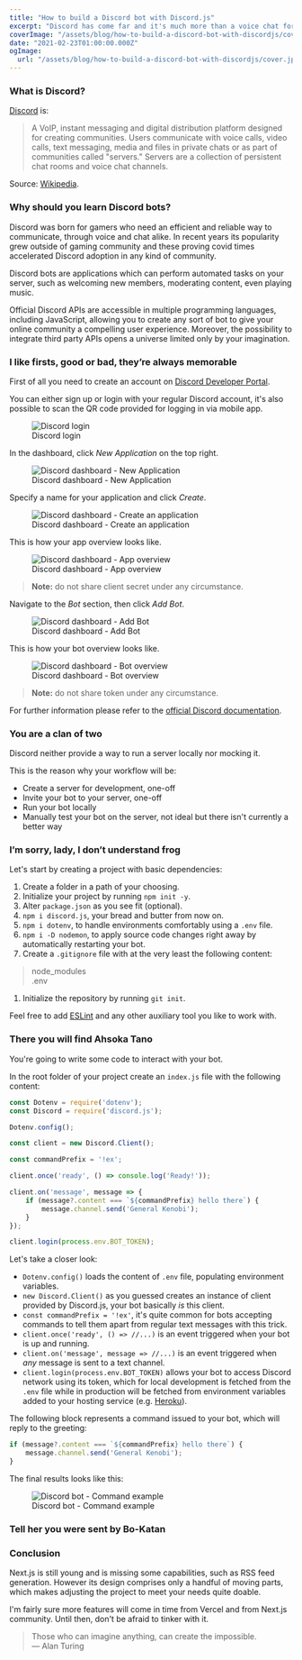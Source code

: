 ```yaml
---
title: "How to build a Discord bot with Discord.js"
excerpt: "Discord has come far and it's much more than a voice chat for gamers nowadays. Learn to leverage its full potential by building a bot with Discord.js and give your online community the best user experience."
coverImage: "/assets/blog/how-to-build-a-discord-bot-with-discordjs/cover.jpg"
date: "2021-02-23T01:00:00.000Z"
ogImage:
  url: "/assets/blog/how-to-build-a-discord-bot-with-discordjs/cover.jpg"
---
```


### What is Discord?

[Discord](https://discord.com/) is:

> A VoIP, instant messaging and digital distribution platform designed for creating communities. Users communicate with voice calls, video calls, text messaging, media and files in private chats or as part of communities called "servers." Servers are a collection of persistent chat rooms and voice chat channels.

Source: [Wikipedia](<https://en.wikipedia.org/wiki/Discord_(software)>).

### Why should you learn Discord bots?

Discord was born for gamers who need an efficient and reliable way to communicate, through voice and chat alike.
In recent years its popularity grew outside of gaming community and these proving covid times accelerated Discord adoption in any kind of community.

Discord bots are applications which can perform automated tasks on your server, such as welcoming new members, moderating content, even playing music.

Official Discord APIs are accessible in multiple programming languages, including JavaScript, allowing you to create any sort of bot to give your online community a compelling user experience. Moreover, the possibility to integrate third party APIs opens a universe limited only by your imagination.

### I like firsts, good or bad, they’re always memorable

First of all you need to create an account on [Discord Developer Portal](https://discord.com/developers/applications).

You can either sign up or login with your regular Discord account, it's also possible to scan the QR code provided for logging in via mobile app.

<figure class="image" aria-label="Discord login">
<img
  src="/assets/blog/how-to-build-a-discord-bot-with-discordjs/discord-login.jpg"
  alt="Discord login"
  style="max-height: 600px;"
/>
<figcaption>Discord login</figcaption>
</figure>

In the dashboard, click _New Application_ on the top right.

<figure class="image" aria-label="Discord dashboard - New Application">
<img
  src="/assets/blog/how-to-build-a-discord-bot-with-discordjs/discord-dashboard.jpg"
  alt="Discord dashboard - New Application"
  style="max-height: 600px;"
/>
<figcaption>Discord dashboard - New Application</figcaption>
</figure>

Specify a name for your application and click _Create_.

<figure class="image" aria-label="Discord dashboard - Create an application">
<img
  src="/assets/blog/how-to-build-a-discord-bot-with-discordjs/discord-new-app.jpg"
  alt="Discord dashboard - Create an application"
  style="max-height: 600px;"
/>
<figcaption>Discord dashboard - Create an application</figcaption>
</figure>

This is how your app overview looks like.

<figure class="image" aria-label="Discord dashboard - App overview">
<img
  src="/assets/blog/how-to-build-a-discord-bot-with-discordjs/discord-app-overview.jpg"
  alt="Discord dashboard - App overview"
  style="max-height: 600px;"
/>
<figcaption>Discord dashboard - App overview</figcaption>
</figure>

> **Note:** do not share client secret under any circumstance.

Navigate to the _Bot_ section, then click _Add Bot_.

<figure class="image" aria-label="Discord dashboard - Add Bot">
<img
  src="/assets/blog/how-to-build-a-discord-bot-with-discordjs/discord-app-add-bot.jpg"
  alt="Discord dashboard - Add Bot"
  style="max-height: 600px;"
/>
<figcaption>Discord dashboard - Add Bot</figcaption>
</figure>

This is how your bot overview looks like.

<figure class="image" aria-label="Discord dashboard - Bot overview">
<img
  src="/assets/blog/how-to-build-a-discord-bot-with-discordjs/discord-app-bot-overview.jpg"
  alt="Discord dashboard - Bot overview"
  style="max-height: 600px;"
/>
<figcaption>Discord dashboard - Bot overview</figcaption>
</figure>

> **Note:** do not share token under any circumstance.

For further information please refer to the [official Discord documentation](https://discord.com/developers/docs/intro).

### You are a clan of two

Discord neither provide a way to run a server locally nor mocking it.

This is the reason why your workflow will be:

- Create a server for development, one-off
- Invite your bot to your server, one-off
- Run your bot locally
- Manually test your bot on the server, not ideal but there isn't currently a better way

### I’m sorry, lady, I don’t understand frog

Let's start by creating a project with basic dependencies:

1. Create a folder in a path of your choosing.
1. Initialize your project by running `npm init -y`.
1. Alter `package.json` as you see fit (optional).
1. `npm i discord.js`, your bread and butter from now on.
1. `npm i dotenv`, to handle environments comfortably using a `.env` file.
1. `npm i -D nodemon`, to apply source code changes right away by automatically restarting your bot.
1. Create a `.gitignore` file with at the very least the following content: 
> node_modules  
> .env
1. Initialize the repository by running `git init`.

Feel free to add [ESLint](https://eslint.org/) and any other auxiliary tool you like to work with.

### There you will find Ahsoka Tano

You're going to write some code to interact with your bot.

In the root folder of your project create an `index.js` file with the following content:

```javascript
const Dotenv = require('dotenv');
const Discord = require('discord.js');

Dotenv.config();

const client = new Discord.Client();

const commandPrefix = '!ex';

client.once('ready', () => console.log('Ready!'));

client.on('message', message => {
    if (message?.content === `${commandPrefix} hello there`) {
        message.channel.send('General Kenobi');
    }
});

client.login(process.env.BOT_TOKEN);
```

Let's take a closer look:

- `Dotenv.config()` loads the content of `.env` file, populating environment variables.
- `new Discord.Client()` as you guessed creates an instance of client provided by Discord.js, your bot basically _is_ this client.
- `const commandPrefix = '!ex'`, it's quite common for bots accepting commands to tell them apart from regular text messages with this trick.
- `client.once('ready', () => //...)` is an event triggered when your bot is up and running.
- `client.on('message', message => //...)` is an event triggered when _any_ message is sent to a text channel.
- `client.login(process.env.BOT_TOKEN)` allows your bot to access Discord network using its token, which for local development is fetched from the `.env` file while in production will be fetched from environment variables added to your hosting service (e.g. [Heroku](https://www.heroku.com/)).

The following block represents a command issued to your bot, which will reply to the greeting:

```javascript
if (message?.content === `${commandPrefix} hello there`) {
    message.channel.send('General Kenobi');
}
```

The final results looks like this:

<figure class="image" aria-label="Discord bot - Command example">
<img
  src="/assets/blog/how-to-build-a-discord-bot-with-discordjs/discord-app-command-example.jpg"
  alt="Discord bot - Command example"
  style="max-height: 600px;"
/>
<figcaption>Discord bot - Command example</figcaption>
</figure>

### Tell her you were sent by Bo-Katan


### Conclusion

Next.js is still young and is missing some capabilities, such as RSS feed generation. However its design comprises only a handful of moving parts, which makes adjusting the project to meet your needs quite doable.

I'm fairly sure more features will come in time from Vercel and from Next.js community. Until then, don't be afraid to tinker with it.

> Those who can imagine anything, can create the impossible.  
> ― Alan Turing 
